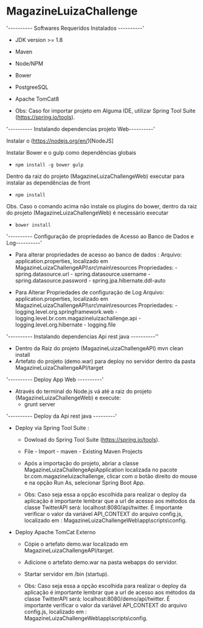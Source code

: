 # MagazineLuizaChallenge

'---------- Softwares Requeridos Instalados ----------'

- JDK version >= 1.8

- Maven

- Node/NPM

- Bower

- PostgreeSQL

- Apache TomCat8

- Obs: Caso for importar projeto em Alguma IDE, utilizar Spring Tool Suite (https://spring.io/tools).

'---------- Instalando dependencias projeto Web----------'

Instalar o (https://nodejs.org/en/)[NodeJS]

Instalar Bower e o gulp como dependências globais  
- `npm install -g bower gulp`

Dentro da raiz do projeto (MagazineLuizaChallengeWeb) executar para instalar as dependências de front  
- `npm install`

Obs. Caso o comando acima não instale os plugins do bower, dentro da raiz do projeto (MagazineLuizaChallengeWeb) é necessário executar  
- `bower install`

'---------- Configuração de propriedades de Acesso ao Banco de Dados e Log----------'

- Para alterar propriedades de acesso ao banco de dados :
  Arquivo: application.properties, localizado em MagazineLuizaChallengeAPI\src\main\resources
  Propriedades: - spring.datasource.url
                - spring.datasource.username
                - spring.datasource.password
                - spring.jpa.hibernate.ddl-auto

- Para Alterar Propriedades de configuração de Log
  Arquivo: application.properties, localizado em MagazineLuizaChallengeAPI\src\main\resources
  Propriedades: - logging.level.org.springframework.web
			          - logging.level.br.com.magazineluizachallenge.api
                - logging.level.org.hibernate
                - logging.file


'---------- Instalando dependencias Api rest java ----------''

- Dentro da Raiz do projeto (MagazineLuizaChallengeAPI) mvn clean install
- Artefato do projeto (demo.war) para deploy no servidor dentro da pasta MagazineLuizaChallengeAPI/target

'---------- Deploy App Web ----------'
- Através do terminal do Node.js vá até a raiz do projeto (MagazineLuizaChallengeWeb) e execute:
  - grunt server

'---------- Deploy da Api rest java ---------'

- Deploy via Spring Tool Suite :
    - Dowload do Spring Tool Suite (https://spring.io/tools).
    - File - Import - maven - Existing Maven Projects 
    - Após a importação do projeto, abriar a classe MagazineLuizaChallengeApiApplication localizada no pacote br.com.magazineluizachallenge, clicar com o botão direito do mouse e na opção Run As, selecionar Spring Boot App.

    - Obs: Caso seja essa a opção escolhida para realizar o deploy da aplicação é importante lembrar que a url de acesso aos métodos da classe TwitterAPI será: localhost:8080/api/twitter. É importante verificar o valor da variável API_CONTEXT do arquivo config.js, localizado em : MagazineLuizaChallengeWeb\app\scripts\config.
 
- Deploy Apache TomCat Externo
  - Cópie o artefato demo.war localizado em  MagazineLuizaChallengeAPI/target.
  - Adicione o artefato demo.war na pasta webapps do servidor.
  - Startar servidor em /bin (startup).  

  - Obs: Caso seja essa a opção escolhida para realizar o deploy da aplicação é importante lembrar que a url de acesso aos métodos da classe TwitterAPI será: localhost:8080/demo/api/twitter. É importante verificar o valor da variável API_CONTEXT do arquivo config.js, localizado em : MagazineLuizaChallengeWeb\app\scripts\config.